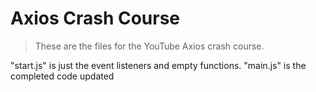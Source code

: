 # Axios Crash Course

> These are the files for the YouTube Axios crash course.

"start.js" is just the event listeners and empty functions. "main.js" is the completed code
updated